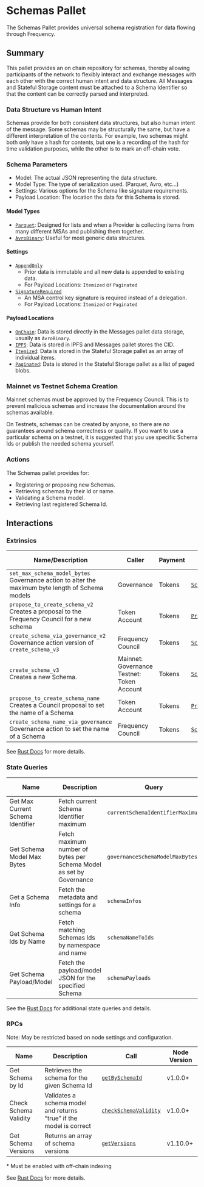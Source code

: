# Schemas Pallet

The Schemas Pallet provides universal schema registration for data flowing through Frequency.

## Summary

This pallet provides an on chain repository for schemas, thereby allowing participants of the network to flexibly interact and exchange messages with each other with the correct human intent and data structure.
All Messages and Stateful Storage content must be attached to a Schema Identifier so that the content can be correctly parsed and interpreted.

### Data Structure vs Human Intent

Schemas provide for both consistent data structures, but also human intent of the message.
Some schemas may be structurally the same, but have a different interpretation of the contents.
For example, two schemas might both only have a hash for contents, but one is a recording of the hash for time validation purposes, while the other is to mark an off-chain vote.

### Schema Parameters

- Model: The actual JSON representing the data structure.
- Model Type: The type of serialization used. (Parquet, Avro, etc...)
- Settings: Various options for the Schema like signature requirements.
- Payload Location: The location the data for this Schema is stored.

#### Model Types

- [`Parquet`](https://frequency-chain.github.io/frequency/common_primitives/schema/enum.ModelType.html#variant.Parquet): Designed for lists and when a Provider is collecting items from many different MSAs and publishing them together.
- [`AvroBinary`](https://frequency-chain.github.io/frequency/common_primitives/schema/enum.ModelType.html#variant.AvroBinary): Useful for most generic data structures.

#### Settings

- [`AppendOnly`](https://frequency-chain.github.io/frequency/common_primitives/schema/enum.SchemaSetting.html#variant.AppendOnly)
  - Prior data is immutable and all new data is appended to existing data.
  - For Payload Locations: `Itemized` or `Paginated`
- [`SignatureRequired`](https://frequency-chain.github.io/frequency/common_primitives/schema/enum.SchemaSetting.html#variant.SignatureRequired)
  - An MSA control key signature is required instead of a delegation.
  - For Payload Locations: `Itemized` or `Paginated`

#### Payload Locations

- [`OnChain`](https://frequency-chain.github.io/frequency/common_primitives/schema/enum.PayloadLocation.html#variant.OnChain): Data is stored directly in the Messages pallet data storage, usually as `AvroBinary`.
- [`IPFS`](https://frequency-chain.github.io/frequency/common_primitives/schema/enum.PayloadLocation.html#variant.IPFS): Data is stored in IPFS and Messages pallet stores the CID.
- [`Itemized`](https://frequency-chain.github.io/frequency/common_primitives/schema/enum.PayloadLocation.html#variant.Itemized): Data is stored in the Stateful Storage pallet as an array of individual items.
- [`Paginated`](https://frequency-chain.github.io/frequency/common_primitives/schema/enum.PayloadLocation.html#variant.Paginated): Data is stored in the Stateful Storage pallet as a list of paged blobs.

### Mainnet vs Testnet Schema Creation

Mainnet schemas must be approved by the Frequency Council.
This is to prevent malicious schemas and increase the documentation around the schemas available.

On Testnets, schemas can be created by anyone, so there are _no_ guarantees around schema correctness or quality.
If you want to use a particular schema on a testnet, it is suggested that you use specific Schema Ids or publish the needed schema yourself.

### Actions

The Schemas pallet provides for:

- Registering or proposing new Schemas.
- Retrieving schemas by their Id or name.
- Validating a Schema model.
- Retrieving last registered Schema Id.

## Interactions

### Extrinsics

| Name/Description                                                                                      | Caller                                          | Payment | Key Events                                                                                                                               | Runtime Added |
| ----------------------------------------------------------------------------------------------------- | ----------------------------------------------- | ------- | ---------------------------------------------------------------------------------------------------------------------------------------- | ------------- |
| `set_max_schema_model_bytes`<br />Governance action to alter the maximum byte length of Schema models | Governance                                      | Tokens  | [`SchemaMaxSizeChanged`](https://frequency-chain.github.io/frequency/pallet_schemas/pallet/enum.Event.html#variant.SchemaMaxSizeChanged) | 1             |
| `propose_to_create_schema_v2`<br />Creates a proposal to the Frequency Council for a new schema       | Token Account                                   | Tokens  | [`Proposed`](https://paritytech.github.io/polkadot-sdk/master/pallet_collective/pallet/enum.Event.html#variant.Proposed)                 | 66            |
| `create_schema_via_governance_v2`<br />Governance action version of `create_schema_v3`                | Frequency Council                               | Tokens  | [`SchemaCreated`](https://frequency-chain.github.io/frequency/pallet_schemas/pallet/enum.Event.html#variant.SchemaCreated)               | 66            |
| `create_schema_v3`<br />Creates a new Schema.                                                         | Mainnet: Governance<br />Testnet: Token Account | Tokens  | [`SchemaCreated`](https://frequency-chain.github.io/frequency/pallet_schemas/pallet/enum.Event.html#variant.SchemaCreated)               | 1             |
| `propose_to_create_schema_name`<br />Creates a Council proposal to set the name of a Schema           | Token Account                                   | Tokens  | [`Proposed`](https://paritytech.github.io/polkadot-sdk/master/pallet_collective/pallet/enum.Event.html#variant.Proposed)                 | 1             |
| `create_schema_name_via_governance`<br />Governance action to set the name of a Schema                | Frequency Council                               | Tokens  | [`SchemaNameCreated`](https://frequency-chain.github.io/frequency/pallet_schemas/pallet/enum.Event.html#variant.SchemaNameCreated)       | 66            |

See [Rust Docs](https://frequency-chain.github.io/frequency/pallet_schemas/pallet/struct.Pallet.html) for more details.

### State Queries

| Name                              | Description                                                         | Query                            | Runtime Added |
| --------------------------------- | ------------------------------------------------------------------- | -------------------------------- | ------------- |
| Get Max Current Schema Identifier | Fetch current Schema Identifier maximum                             | `currentSchemaIdentifierMaximum` | 1             |
| Get Schema Model Max Bytes        | Fetch maximum number of bytes per Schema Model as set by Governance | `governanceSchemaModelMaxBytes`  | 1             |
| Get a Schema Info                 | Fetch the metadata and settings for a schema                        | `schemaInfos`                    | 62            |
| Get Schema Ids by Name            | Fetch matching Schemas Ids by namespace and name                    | `schemaNameToIds`                | 62            |
| Get Schema Payload/Model          | Fetch the payload/model JSON for the specified Schema               | `schemaPayloads`                 | 62            |

See the [Rust Docs](https://frequency-chain.github.io/frequency/pallet_schemas/pallet/storage_types/index.html) for additional state queries and details.

### RPCs

Note: May be restricted based on node settings and configuration.

| Name                  | Description                                                         | Call                                                                                                                                               | Node Version |
| --------------------- | ------------------------------------------------------------------- | -------------------------------------------------------------------------------------------------------------------------------------------------- | ------------ |
| Get Schema by Id      | Retrieves the schema for the given Schema Id                        | [`getBySchemaId`](https://frequency-chain.github.io/frequency/pallet_schemas_rpc/trait.SchemasApiServer.html#tymethod.get_by_schema_id)            | v1.0.0+      |
| Check Schema Validity | Validates a schema model and returns “true” if the model is correct | [`checkSchemaValidity`](https://frequency-chain.github.io/frequency/pallet_schemas_rpc/trait.SchemasApiServer.html#tymethod.check_schema_validity) | v1.0.0+      |
| Get Schema Versions   | Returns an array of schema versions                                 | [`getVersions`](https://frequency-chain.github.io/frequency/pallet_schemas_rpc/trait.SchemasApiServer.html#tymethod.get_versions)                  | v1.10.0+     |

\* Must be enabled with off-chain indexing

See [Rust Docs](https://frequency-chain.github.io/frequency/pallet_schemas_rpc/trait.SchemasApiServer.html) for more details.
